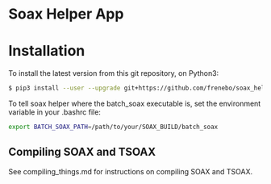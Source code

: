 # Soax Helper App

# Installation
To install the latest version from this git repository, on Python3:
```  bash
$ pip3 install --user --upgrade git+https://github.com/frenebo/soax_helper.git@master
```

To tell soax helper where the batch_soax executable is, set the environment variable in your .bashrc file:
``` bash
export BATCH_SOAX_PATH=/path/to/your/SOAX_BUILD/batch_soax
```

## Compiling SOAX and TSOAX
See compiling_things.md for instructions on compiling SOAX and TSOAX.
